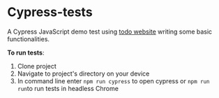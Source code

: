# Cypress-tests
A Cypress JavaScript demo test using [todo website](http://todomvc-app-for-testing.surge.sh) writing some basic functionalities.

**To run tests**:

 1. Clone project
 2. Navigate to project's directory on your device
 3. In command line enter `npm run cypress` to open cypress or `npm run run`to run tests in headless Chrome

